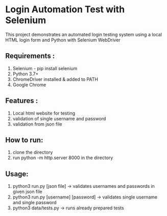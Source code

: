 # Login Automation Test with Selenium

This project demonstrates an automated login testing system using a local HTML login form and Python with Selenium WebDriver

## Requirements :
1) Selenium - pip install selenium
2) Python 3.7+
3) ChromeDriver installed & added to PATH
4) Google Chrome
## Features :
1) Local html website for testing
2) validation of single username and password
3) validation from json file
## How to run:
1) clone the directory
2) run python -m http.server 8000 in the directory
## Usage:
1) python3 run.py [json file] -> validates usernames and passwords in given json file
2) python3 run.py [username] [password] -> validates single username and single password
3) python3 data/tests.py -> runs already prepared tests


